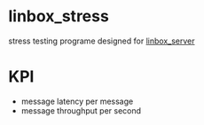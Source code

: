 # linbox_stress
stress testing programe designed for [linbox_server](https://github.com/lrsec/linbox_server)

# KPI
* message latency per message
* message throughput per second
 
 